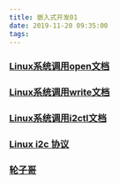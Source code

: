 ```yaml
---
title: 嵌入式开发01
date: 2019-11-20 09:35:00
tags:
---
```

### [Linux系统调用open文档](http://man7.org/linux/man-pages/man2/open.2.html)
### [Linux系统调用write文档](http://man7.org/linux/man-pages/man2/write.2.html)
### [Linux系统调用i2ctl文档](http://man7.org/linux/man-pages/man2/ioctl.2.html)
### [Linux i2c 协议](https://www.kernel.org/doc/Documentation/i2c/dev-interface)





### [轮子哥](http://www.cppblog.com/vczh)


